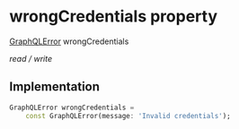 


# wrongCredentials property







[GraphQLError](https://pub.dev/documentation/gql_exec/0.4.3/execution/GraphQLError-class.html) wrongCredentials
  
_<span class="feature">read / write</span>_






## Implementation

```dart
GraphQLError wrongCredentials =
    const GraphQLError(message: 'Invalid credentials');
```







